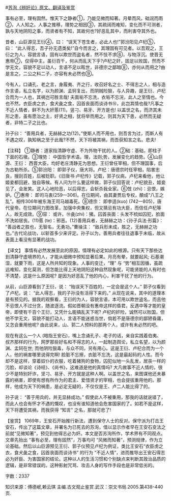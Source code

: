 #[苏洵《辨奸论》原文、翻译及鉴赏](https://www.vrrw.net/wx/14141.html)

事有必至，理有固然。惟天下之静者①，乃能见微而知著。月晕而风，础润而雨②，人人知之。人事之推移，理势之相因③，其疏阔而难知，变化而不可测者，孰与天地阴阳之事，而贤者有不知，其故何也?好恶乱其中，而利害夺其外也。

昔者，山巨源见王衍④，曰： “误天下苍生者，必此人也!”郭汾阳见卢杞⑤，曰： “此人得志，吾子孙无遗类矣!”自今而言之，其理固有可见者。以吾观之，王衍之为人，容貌言语，固有以欺世而盗名者，然不忮不求⑥，与物浮沉。使晋无惠帝⑦，仅得中主，虽衍百千，何从而乱天下乎?卢杞之奸，固足以败国，然而不学无文，容貌不足以动人，言语不足以眩世，非德宗之鄙暗⑧，亦何从而用之?由是言之，二公之料二子，亦容有未必然也⑨。

今有人，口诵孔、老之言，身履夷、齐之行，收召好名之士、不得志之人，相与造作言语，私立名字，以为颜渊、孟轲复出，而阴贼险狠，与人异趣，是王衍、卢杞合而为一人也，其祸岂可胜言哉! 夫面垢不忘洗，衣垢不忘浣，此人之至情也。今也不然，衣臣虏之衣，食犬彘之食，囚首丧面而谈诗书⑩，此岂其情也哉?凡事之不近人情者，鲜不为大奸慝(11)。竖刁、易牙、开方是也! 以盖世之名，而济其未形之患，虽有愿治之主，好贤之相，犹将举而用之。则其为天下患，必然而无疑者，非特二子之比也。

孙子曰： “善用兵者，无赫赫之功(12)。”使斯人而不用也，则吾言为过，而斯人有不遇之叹，孰知祸之至于此哉?不然，天下将被其祸，而吾获知言之名。悲夫!



【注释】 ①静者：道家指清静守虚、不为外物干扰的人。②础：基础，即柱子下面的石墩。③理势： 中国哲学术语。理，法则;势，发展变化的趋势。④山巨源、王衍： 西晋大臣，均好老庄清静无为思想。王衍曾任宰相，但不理国事，后为古勒所杀。⑤郭汾阳： 即郭子仪，唐大将。卢杞：唐德宗时任宰相，陷害忠良，搜刮百姓，后被贬职。《旧唐书·卢杞传》记载，郭子仪病，卢杞来看他，他让姬妾都回避，独自等候。有人问为什么要这样做，郭子仪回答说：卢杞貌丑，姬妾见了，会发笑。这人心地险恶，以后得志，会斩杀我全家。⑥忮 (zhi)：忌恨，嫉妒。⑦惠帝： 即司马衷(259—306)。在位期间，由其妻贾后专权，酿成“八王之乱”。相传306年被东海王司马越毒死。⑧德宗： 即李适(kuo) (742—805)，唐代皇帝。在位期间力图改革，加强中央集权，但又猜忌有功大臣，而信任卢杞等人，故无成效。⑨容： 或许。⑩彘(zhi)：猪。囚首丧面：头发不梳如囚犯，脸面不洗如居丧。(11)慝 (te)：邪恶。(12)善用兵者，无赫赫之功：《孙子兵法·形篇》： “善战者之胜也，无智名，无勇功。”曹操注： “敌兵形未成，胜之，无赫赫之功也。”古代论战功，以斩首多少来评定。孙子以为，善用兵者往往退事于未临，故从表面上看没有显著的战功。

【译文】 事情有必然发展至此的原因，情理有必定如此的根源。只有天下那些达到清静守虚境界的人，才能从细微中预知显著后果。月亮有晕，就要起风; 石基潮湿，就要下雨，这是人所共知的现象。人事的变迁，“理” 与 “势”相互因循，虽疏远难知，变化莫测，但怎能比得上天地阴阳这种自然现象呢，可能贤能的人有时也不清楚，这是什么原因呢? 是因为好恶乱了他的内心，利害干扰了他的行为。

从前，山巨源看到了王衍，说： “贻误天下百姓的，一定会是这个人。” 郭子仪看到了卢杞，说： “此人得志，我的子孙没有活得下来的。” 从现在说来，其中的道理本是有预见的。据我的观察看，王衍的为人，容貌言语，本可用以欺世盗名，而且他不忌恨人不过分贪，随波逐流。假如晋朝没有惠帝这样的昏君，反遇中等才能的皇帝，即使有千百个王衍，又凭什么能搞乱天下呢? 卢杞的奸险，诚然可以败国，但他不学无文，容貌不能打动人，言语不能迷惑当世，倘若不是唐德宗的鄙陋昏庸，又怎会重用他呢? 由此说来，山、郭二人预料的那两个人，或许有未必然的吧。

现在有这么一个人 (暗指王安石)，嘴上念诵孔子、老子的话，亲自实践着伯夷、叔齐那样的行为，网罗那些好名和不得志的人，一起制造舆论，私立名望，以为颜渊、孟轲在世; 而他阴险狠毒，与众不同，另有用心。这是王衍、卢杞合而为一个人，他的祸害哪里说得完啊! 脸脏不忘擦，衣脏不忘洗，这是最起码的人性。而今却不是这样，穿着奴仆的衣服，吃着猪狗的食物，囚犯似地一头乱发，居丧一样的污脸，却谈论《诗经》、《尚书》，这难道是他的真情吗? 大凡做事不近人情的，很少不是特别奸诈，坚刁、易牙、开方就是这种人啊。以盖世之名，来图谋他还未暴露的祸害，即使有想有所作为的君主、爱惜贤才的宰相，也会提拔重用他的。那样，他成为天下的祸患，是必定无疑的，不仅仅是王、卢二人能比得了的。

孙子说： “善于用兵的，并无显赫成功。” 假使此人不被重用，那我的话就说错了，而此人也会有怀才不遇的慨叹，也没有谁知道他会危害国家的了。如若不是这样，天下将遭受其祸，而我获得 “知言” 之名，那就可悲了!

【鉴赏】 1069年，王安石开始推行新法，遭到保守人士的反对。保守派为打击王安石，传出了这篇文章，并署名为已死去的苏洵，借以显示作者早在王安石变法之前就“见微知著”，预见到他得志必为奸。本文是否苏洵所作，学术界有不同观点。文章先抬出 “事有必至，理有固然”，万事均可 “风微而知著”，预测规律，作为立论基础。然后以山巨源预见王衍、郭子仪预见卢杞为例证，类比王安石“衣臣虏之衣，食犬彘之食，囚首丧面而谈诗书” 的行为 “不近人情”，进而推导出王安石得志必为奸臣、为害国家的结论。这种以人的生活习惯和个别缺点来判断其政治品质的逻辑，是非常错误的。这种影射咒骂、攻击人身的写作手段也是非常低劣的。

字数：2337

知识来源：傅德岷,赖云琪 主编.古文观止鉴赏.武汉：崇文书局.2005.第438-440页.

